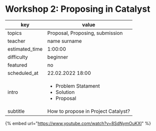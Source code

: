 # Workshop 2: Proposing in Catalyst

| key             | value                                                                  |
| --------------- | ---------------------------------------------------------------------- |
| topics          | Proposal, Proposing, submission                                        |
| teacher         | name surname                                                           |
| estimated\_time | 1:00:00                                                                |
| difficulty      | beginner                                                               |
| featured        | no                                                                     |
| scheduled\_at   | 22.02.2022 18:00                                                       |
| intro           | <ul><li>Problem Statament</li><li>Solution</li><li>Proposal </li></ul> |
| subtitle        | How to propose in Project Catalyst?                                    |

{% embed url="https://www.youtube.com/watch?v=8SdNymOuKXI" %}
